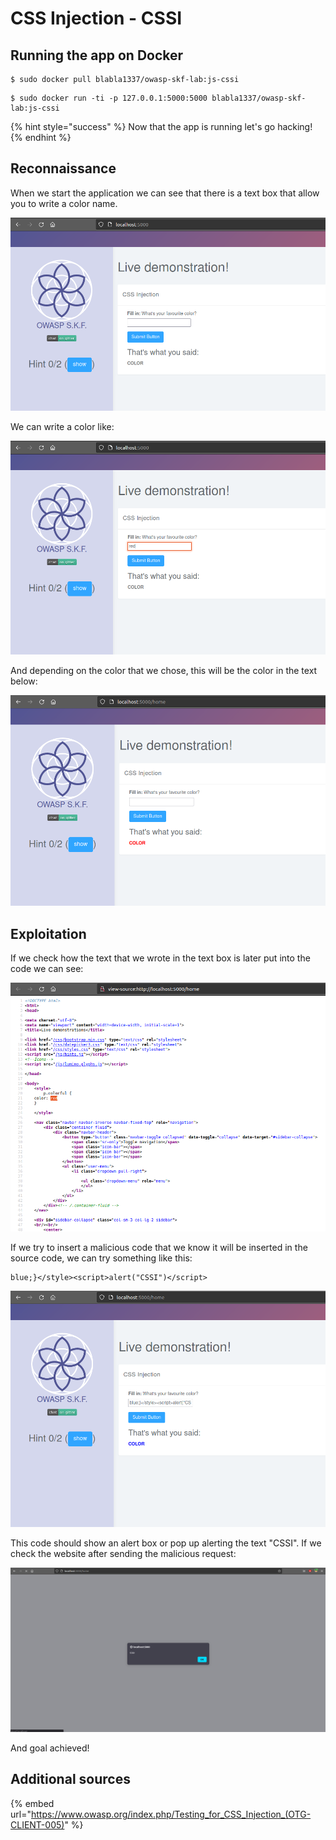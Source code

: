 # CSS Injection - CSSI

## Running the app on Docker

```
$ sudo docker pull blabla1337/owasp-skf-lab:js-cssi
```

```
$ sudo docker run -ti -p 127.0.0.1:5000:5000 blabla1337/owasp-skf-lab:js-cssi
```

{% hint style="success" %}
Now that the app is running let's go hacking!
{% endhint %}

## Reconnaissance

When we start the application we can see that there is a text box that allow you to write a color name.

![](../../.gitbook/assets/nodejs/CSSI/1.png)

We can write a color like:

![](../../.gitbook/assets/nodejs/CSSI/2.png)

And depending on the color that we chose, this will be the color in the text below:

![](../../.gitbook/assets/nodejs/CSSI/3.png)

## Exploitation

If we check how the text that we wrote in the text box is later put into the code we can see:

![](../../.gitbook/assets/nodejs/CSSI/4.png)

If we try to insert a malicious code that we know it will be inserted in the source code, we can try something like this:

```text
blue;}</style><script>alert("CSSI")</script>
```

![](../../.gitbook/assets/nodejs/CSSI/6.png)

This code should show an alert box or pop up alerting the text "CSSI".
If we check the website after sending the malicious request:

![](../../.gitbook/assets/nodejs/CSSI/5.png)

And goal achieved!

## Additional sources

{% embed url="https://www.owasp.org/index.php/Testing_for_CSS_Injection_(OTG-CLIENT-005)" %}
